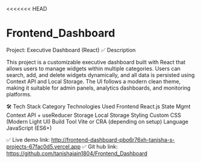 <<<<<<< HEAD
# Frontend_Dashboard
Project: Executive Dashboard (React)
✅ Description

This project is a customizable executive dashboard built with React that allows users to manage widgets within multiple categories. Users can search, add, and delete widgets dynamically, and all data is persisted using Context API and Local Storage. The UI follows a modern clean theme, making it suitable for admin panels, analytics dashboards, and monitoring platforms.

🛠️ Tech Stack
Category	Technologies Used
Frontend	React.js
State Mgmt	Context API + useReducer
Storage	Local Storage
Styling	Custom CSS (Modern Light UI)
Build Tool	Vite or CRA (depending on setup)
Language	JavaScript (ES6+)

✅ Live demo link: http://frontend-dashboard-pbo6r76xh-tanisha-s-projects-67fac0d5.vercel.app
✅ Git hub link: https://github.com/tanishajain1804/Frontend_Dashboard